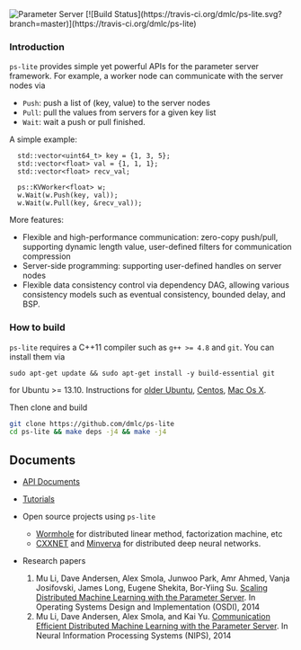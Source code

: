 <img src="http://parameterserver.org/images/parameterserver.png" alt="Parameter Server">
[![Build Status](https://travis-ci.org/dmlc/ps-lite.svg?branch=master)](https://travis-ci.org/dmlc/ps-lite)

### Introduction

`ps-lite` provides simple yet powerful APIs for the parameter server
framework. For example, a worker node can communicate with the server nodes via
- `Push`: push a list of (key, value) to the server nodes
- `Pull`: pull the values from servers for a given key list
- `Wait`: wait a push or pull finished.

A simple example:

```
  std::vector<uint64_t> key = {1, 3, 5};
  std::vector<float> val = {1, 1, 1};
  std::vector<float> recv_val;

  ps::KVWorker<float> w;
  w.Wait(w.Push(key, val));
  w.Wait(w.Pull(key, &recv_val));
```

More features:

- Flexible and high-performance communication: zero-copy push/pull, supporting
   dynamic length value, user-defined filters for communication compression
- Server-side programming: supporting user-defined handles on server nodes
- Flexible data consistency control via dependency DAG, allowing various
   consistency models such as eventual consistency, bounded delay, and BSP.

### How to build

`ps-lite` requires a C++11 compiler such as `g++ >= 4.8` and `git`. You can
install them via
```
sudo apt-get update && sudo apt-get install -y build-essential git
```
for Ubuntu >= 13.10. Instructions for
[older Ubuntu](http://ubuntuhandbook.org/index.php/2013/08/install-gcc-4-8-via-ppa-in-ubuntu-12-04-13-04/),
[Centos](http://linux.web.cern.ch/linux/devtoolset/),
[Mac Os X](http://hpc.sourceforge.net/).

Then clone and build

```bash
git clone https://github.com/dmlc/ps-lite
cd ps-lite && make deps -j4 && make -j4
```

## Documents

- [API Documents](http://www.cs.cmu.edu/~muli/ps-lite/)
- [Tutorials](guide/)
- Open source projects using `ps-lite`
  - [Wormhole](https://github.com/dmlc/wormhole) for distributed linear method, factorization machine, etc
  - [CXXNET](https://github.com/dmlc/cxxnet) and [Minverva](https://github.com/minerva-developers/minerva) for distributed deep neural networks.

- Research papers
  1. Mu Li, Dave Andersen, Alex Smola, Junwoo Park, Amr Ahmed, Vanja Josifovski,
     James Long, Eugene Shekita, Bor-Yiing
     Su. [Scaling Distributed Machine Learning with the Parameter Server](http://www.cs.cmu.edu/~muli/file/parameter_server_osdi14.pdf). In
     Operating Systems Design and Implementation (OSDI), 2014
  2. Mu Li, Dave Andersen, Alex Smola, and Kai
     Yu. [Communication Efficient Distributed Machine Learning with the Parameter Server](http://www.cs.cmu.edu/~muli/file/parameter_server_nips14.pdf). In
     Neural Information Processing Systems (NIPS), 2014
